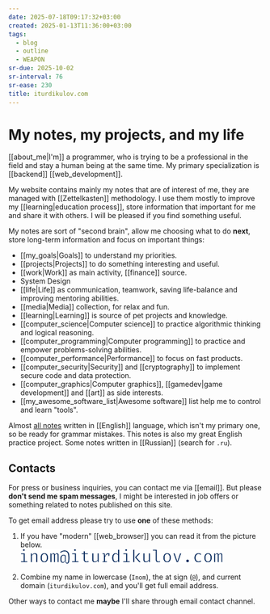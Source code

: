 ```yaml
---
date: 2025-07-18T09:17:32+03:00
created: 2025-01-13T11:36:00+03:00
tags:
  - blog
  - outline
  - WEAPON
sr-due: 2025-10-02
sr-interval: 76
sr-ease: 230
title: iturdikulov.com
---
```


# My notes, my projects, and my life

[[about_me|I'm]] a programmer, who is trying to be a professional in the field and stay a human being at the same time. My primary specialization is [[backend]] [[web_development]]. 

My website contains mainly my notes that are of interest of me, they are managed with [[Zettelkasten]] methodology. I use them mostly to improve my [[learning|education process]], store information that important for me and share it with others. I will be pleased if you find something useful.

My notes are sort of "second brain", allow me choosing what to do **next**, store long-term information and focus on important things:

- [[my_goals|Goals]] to understand my priorities.
- [[projects|Projects]] to do something interesting and useful.
- [[work|Work]] as main activity, [[finance]] source.
- System Design
- [[life|Life]] as communication, teamwork, saving life-balance and improving mentoring abilities.
- [[media|Media]] collection, for relax and fun.
- [[learning|Learning]] is source of pet projects and knowledge.
- [[computer_science|Computer science]] to practice algorithmic thinking and logical reasoning.
- [[computer_programming|Computer programming]] to practice and empower problems-solving abilities.
- [[computer_performance|Performance]] to focus on fast products.
- [[computer_security|Security]] and [[cryptography]] to implement secure code and data protection.
- [[computer_graphics|Computer graphics]], [[gamedev|game development]] and [[art]] as side interests.
- [[my_awesome_software_list|Awesome software]] list help me to control and learn "tools".

Almost [all notes](https://github.com/iturdikulov/notes) written in [[English]] language, which isn't my primary one, so be ready for grammar mistakes. This notes is also my great English practice project.
Some notes written in [[Russian]] (search for `.ru`).

## Contacts

For press or business inquiries, you can contact me via [[email]]. But please **don't send me spam messages**, I might be interested in job offers or something related to notes published on this site.

To get email address please try to use **one** of these methods:

1. If you have "modern" [[web_browser]] you can read it from the picture below.\
   ![my_email](img/my_email.svg)

2. Combine my name in lowercase (`Inom`), the at sign (`@`), and current domain (`iturdikulov.com`), and you'll get full email address.

Other ways to contact me **maybe** I'll share through email contact channel.
